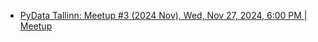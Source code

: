
- [PyData Tallinn: Meetup #3 (2024 Nov), Wed, Nov 27, 2024, 6:00 PM | Meetup](https://www.meetup.com/pydata-tallinn/events/303780916/)